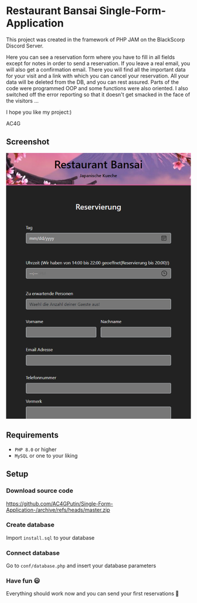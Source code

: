 # Restaurant Bansai Single-Form-Application






This project was created in the framework of PHP JAM on the BlackScorp Discord Server.

Here you can see a reservation form where you have to fill in all fields except 
for notes in order to send a reservation. If you leave a real email, you will also 
get a confirmation email. There you will find all the important data for your visit 
and a link with which you can cancel your reservation. All your data will be deleted 
from the DB, and you can rest assured. Parts of the code were programmed OOP and some
functions were also oriented. 
I also switched off the error reporting so that it doesn't get smacked in the face of 
the visitors ...

I hope you like my project:)

AC4G

## Screenshot

<img src="assets/images/Screenshot%202021-09-14%20220621.png" width="838px"/>

## Requirements

- ```PHP 8.0``` or higher
- ```MySQL``` or one to your liking

## Setup

### Download source code


https://github.com/AC4GPutin/Single-Form-Application-/archive/refs/heads/master.zip


### Create database

Import ```install.sql``` to your database

### Connect database

Go to ```conf/database.php``` and insert your database parameters

### Have fun :smiley:

Everything should work now and you can send your first reservations :tada:
